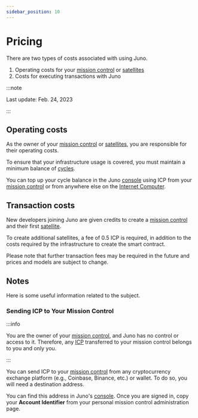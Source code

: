 ```yaml
---
sidebar_position: 10
---
```


# Pricing

There are two types of costs associated with using Juno.

1. Operating costs for your [mission control] or [satellites]
2. Costs for executing transactions with Juno

:::note

Last update: Feb. 24, 2023

:::

## Operating costs

As the owner of your [mission control] or [satellites], you are responsible for their operating costs.

To ensure that your infrastructure usage is covered, you must maintain a minimum balance of [cycles](terminology.md#cycles).

You can top up your cycle balance in the Juno [console](https://console.build.com) using ICP from your [mission control] or from anywhere else on the [Internet Computer].

## Transaction costs

New developers joining Juno are given credits to create a [mission control] and their first [satellite].

To create additional satellites, a fee of 0.5 ICP is required, in addition to the costs required by the infrastructure to create the smart contract.

Please note that further transaction fees may be required in the future and prices and models are subject to change.

## Notes

Here is some useful information related to the subject.

### Sending ICP to Your Mission Control

:::info

You are the owner of your [mission control], and Juno has no control or access to it. Therefore, any [ICP](terminology.md#icp) transferred to your mission control belongs to you and only you.

:::

You can send ICP to your [mission control] from any cryptocurrency exchange platform (e.g., Coinbase, Binance, etc.) or wallet. To do so, you will need a destination address.

You can find this address in Juno's [console](https://console.juno.build/mission-control/). Once you are signed in, copy your **Account Identifier** from your personal mission control administration page.

[mission control]: terminology.md#mission-control
[satellite]: terminology.md#satellite
[satellites]: terminology.md#satellite
[Internet Computer]: https://internetcomputer.org/
